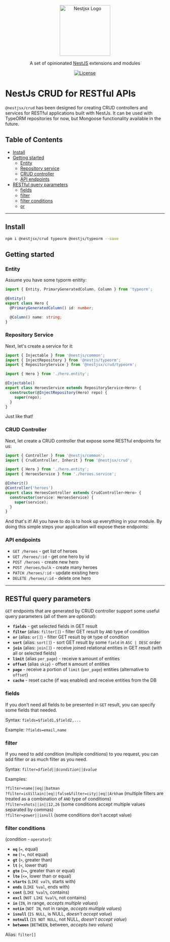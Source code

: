 <!-- [![Build Status](https://travis-ci.org/zMotivat0r/nest-crud.svg?branch=master)](https://travis-ci.org/zMotivat0r/nest-crud)
[![Coverage Status](https://img.shields.io/coveralls/github/zMotivat0r/nest-crud.svg)](https://coveralls.io/github/zMotivat0r/nest-crud?branch=master&&service=github) -->

<p align="center">
  <a href="https://github.com/nestjsx" target="blank"><img src="https://github.com/nestjsx/nestjsx/raw/master/img/logo.png" width="160" alt="Nestjsx Logo" /></a>
</p>
<p align="center">
  A set of opinionated <a href="https://github.com/nestjs/nest" target="blank">NestJS</a> extensions and modules
</p>
<p align="center">
  <a href="https://github.com/nestjsx/crud/blob/master/LICENSE"><img src="https://img.shields.io/github/license/nestjsx/crud.svg" alt="License" /></a>
</p>

# NestJs CRUD for RESTful APIs

`@nestjsx/crud` has been designed for creating CRUD controllers and services for RESTful applications built with NestJs. It can be used with TypeORM repositories for now, but Mongoose functionality available in the future.

## Table of Contents

- [Install](#install)
- [Getting started](#getting-started)
  - [Entity](#entity)
  - [Repository service](#repository-service)
  - [CRUD controller](#crud-controller)
  - [API endpoints](#api-endpoints)
- [RESTful query parameters](#restful-query-parameters)
  - [fields](#fields)
  - [filter](#filter)
  - [filter conditions](#filter-conditions)
  - [or](#or)

---

## Install

```bash
npm i @nestjsx/crud typeorm @nestjs/typeorm --save
```

## Getting started

### Entity

Assume you have some typorm enitity:

```typescript
import { Entity, PrimaryGeneratedColumn, Column } from 'typeorm';

@Entity()
export class Hero {
  @PrimaryGeneratedColumn() id: number;

  @Column() name: string;
}
```

### Repository Service

Next, let's create a service for it:

```typescript
import { Injectable } from '@nestjs/common';
import { InjectRepository } from '@nestjs/typeorm';
import { RepositoryService } from '@nestjsx/crud/typeorm';

import { Hero } from './hero.entity';

@Injectable()
export class HeroesService extends RepositoryService<Hero> {
  constructor(@InjectRepository(Hero) repo) {
    super(repo);
  }
}
```

Just like that!

### CRUD Controller

Next, let create a CRUD controller that expose some RESTful endpoints for us:

```typescript
import { Controller } from '@nestjs/common';
import { CrudController, Inherit } from '@nestjsx/crud';

import { Hero } from './hero.entity';
import { HeroesService } from './heroes.service';

@Inherit()
@Controller('heroes')
export class HeroesController extends CrudController<Hero> {
  constructor(service: HeroesService) {
    super(service);
  }
}
```

And that's it!
All you have to do is to hook up everything in your module. By doing this simple steps your application will expose these endpoints:

### API endpoints

- `GET /heroes` - get list of heroes
- `GET /heroes/:id` - get one hero by id
- `POST /heroes` - create new hero
- `POST /heroes/bulk` - create many heroes
- `PATCH /heroes/:id` - update existing hero
- `DELETE /heroes/:id` - delete one hero

---

## RESTful query parameters

`GET` endpoints that are generated by CRUD controller support some useful query parameters (all of them are _optional_):

- **`fields`** - get selected fields in GET result
- **`filter`** (alias: `filter[]`) - filter GET result by `AND` type of condition
- **`or`** (alias: `or[]`) - filter GET result by `OR` type of condition
- **`sort`** (alias: `sort[]`) - sort GET result by some `field` in `ASC | DESC` order
- **`join`** (alias: `join[]`) - receive joined relational entities in GET result (with all or selected fields)
- **`limit`** (alias `per_page`) - receive `N` amount of entities
- **`offset`** (alias `skip`) - offset `N` amount of entities
- **`page`** - receive a portion of `limit` (`per_page`) entities (alternative to `offset`)
- **`cache`** - reset cache (if was enabled) and receive entities from the DB

### fields

If you don't need all fields to be presented in `GET` result, you can specify some fields that needed.

Syntax: `fields=$field1,$field2,...`

Example: `?fields=email,name`

### filter

If you need to add condition (multiple conditions) to you request, you can add filter or as much filter as you need.

Syntax: `filter=`_`$field`_`||`_`$condition`_`||`_`$value`_

Examples:

`?filter=name||eq||batman`  
`?filter=isVillain||eq||false&filter=city||eq||Arkham` (multiple filters are treated as a combination of `AND` type of conditions)  
`?filter=shots||in||12,26` (some conditions accept multiple values separated by commas)  
`?filter=power||isnull` (some conditions don't accept value)

### filter conditions

(_condition_ - `operator`):

- **`eq`** (`=`, equal)
- **`ne`** (`!=`, not equal)
- **`gt`** (`>`, greater than)
- **`lt`** (`<`, lower that)
- **`gte`** (`>=`, greater than or equal)
- **`lte`** (`<=`, lower than or equal)
- **`starts`** (`LIKE val%`, starts with)
- **`ends`** (`LIKE %val`, ends with)
- **`cont`** (`LIKE %val%`, contains)
- **`excl`** (`NOT LIKE %val%`, not contains)
- **`in`** (`IN`, in range, _accepts multiple values_)
- **`notin`** (`NOT IN`, not in range, _accepts multiple values_)
- **`isnull`** (`IS NULL`, is NULL, _doesn't accept value_)
- **`notnull`** (`IS NOT NULL`, not NULL, _doesn't accept value_)
- **`between`** (`BETWEEN`, between, _accepts two values_)

Alias: `filter[]`

